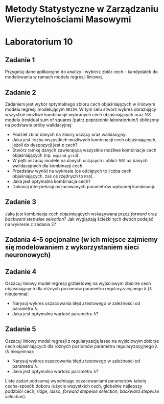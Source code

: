 
# Metody Statystyczne w Zarządzaniu Wierzytelnościami Masowymi
# Laboratorium 10

## Zadanie 1

Przygotuj dane aplikacyjne do analizy i wybierz zbiór cech - kandydatek do modelowania w ramach modelu regresji liniowej.

## Zadanie 2

Zadaniem jest wybór optymalnego zbioru cech objaśniających w liniowym modelu regresji modelującym `SR12M`. W tym celu stwórz wykres obrazujący wszystkie możliwe kombinacje wybranych cech objaśniających oraz `RSS` modelu (residual sum of squares /patrz poprzednie laboratorium/) obliczony na podstawie próby walidacyjnej:

* Podziel zbiór danych na zbiory uczący oraz walidacyjny.
* Jaka jest liczba wszystkich możliwych kombinacji cech objaśniających, jeżeli do dyspozycji jest *p* cech?
* Stwórz ramkę danych zawierającą wszystkie możliwe kombinacje cech objaśniających (np. `expand.grid`).
* W pętli oszacuj modele na danych uczących i oblicz `RSS` na danych walidacyjnych dla kombinacji cech.
* Przedstaw wyniki na wykresie (oś odciętych to liczba cech objaśniających, zaś oś rzędnych to `RSS`).
*	Jaka jest optymalna kombinacja cech?
*	Dokonaj interpretacji oszacowanych parametrów wybranej kombinacji.

## Zadanie 3

Jaka jest kombinacja cech objaśniających wskazywana przez *forward* oraz *backward stepwise selection*? Jak wyglądają ścieżki tych dwóch podejść na wykresie z zadania 2?

## Zadania 4-5 opcjonalne (w ich miejsce zajmiemy się modelowaniem z wykorzystaniem sieci neuronowych)

## Zadanie 4

Oszacuj liniowy model regresji grzbietowej na wyjściowym zbiorze cech objaśniających dla różnych poziomów parametru regularyzacyjnego λ (λ nieujemna):

*	Narysuj wykres oszacowania błędu testowego w zależności od parametru λ.
* Jaka jest optymalna wartość parametru λ?

## Zadanie 5

Oszacuj liniowy model regresji z regularyzacją lasso na wyjściowym zbiorze cech objaśniających dla różnych poziomów parametru regularyzacyjnego λ (λ nieujemna):

*	Narysuj wykres oszacowania błędu testowego w zależności od parametru λ.
* Jaka jest optymalna wartość parametru λ?



Listę zadań podsumuj wypełniając oszacowaniami parametrów tabelę cecha-sposób doboru (użycie wszystkich cech, globalnie najlepszy podzbiór cech, *ridge*, *lasso*, *forward stepwise selection*, *backward stepwise selection*).




